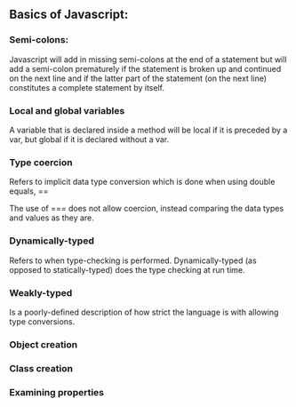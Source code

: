 Basics of Javascript:
--

<h3>Semi-colons:</h3>

Javascript will add in missing semi-colons at the end of a statement but will add a semi-colon prematurely if the statement is broken up and continued on the next line and if the latter part of the statement (on the next line) constitutes a complete statement by itself.

<h3>Local and global variables</h3>

A variable that is declared inside a method will be local if it is preceded by a var, but global if it is declared without a var.

<h3>Type coercion</h3>

Refers to implicit data type conversion which is done when using double equals, ==

The use of === does not allow coercion, instead comparing the data types and values as they are.

<h3>Dynamically-typed</h3>

Refers to when type-checking is performed. Dynamically-typed (as opposed to statically-typed) does the type checking at run time.

<h3>Weakly-typed</h3>

Is a poorly-defined description of how strict the language is with allowing type conversions.

<h3>Object creation</h3>

<h3>Class creation</h3>

<h3>Examining properties</h3>
